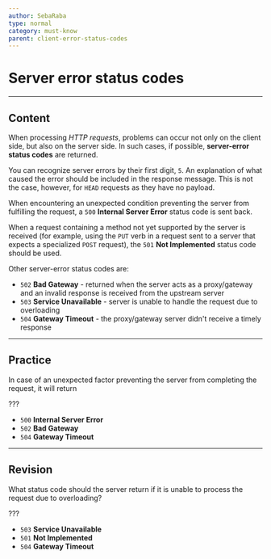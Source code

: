 ```yaml
---
author: SebaRaba
type: normal
category: must-know
parent: client-error-status-codes
---
```


# Server error status codes


---

## Content

When processing *HTTP requests*, problems can occur not only on the client side, but also on the server side. In such cases, if possible, **server-error status codes** are returned.

You can recognize server errors by their first digit, `5`. An explanation of what caused the error should be included in the response message. This is not the case, however, for `HEAD` requests as they have no payload.

When encountering an unexpected condition preventing the server from fulfilling the request, a `500` **Internal Server Error** status code is sent back.

When a request containing a method not yet supported by the server is received (for example, using the `PUT` verb in a request sent to a server that expects a specialized `POST` request), the `501` **Not Implemented** status code should be used.

Other server-error status codes are:

* `502` **Bad Gateway** - returned when the server acts as a proxy/gateway and an invalid response is received from the upstream server
* `503` **Service Unavailable** - server is unable to handle the request due to overloading
* `504` **Gateway Timeout** - the proxy/gateway server didn't receive a timely response


---

## Practice

In case of an unexpected factor preventing the server from completing the request, it will return

???

* `500` **Internal Server Error**
* `502` **Bad Gateway**
* `504` **Gateway Timeout**


---

## Revision

What status code should the server return if it is unable to process the request due to overloading?

???

* `503` **Service Unavailable**
* `501` **Not Implemented**
* `504` **Gateway Timeout**
